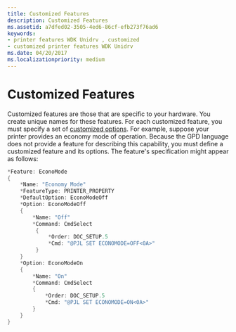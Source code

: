 ```yaml
---
title: Customized Features
description: Customized Features
ms.assetid: a7dfed02-3505-4ed6-86cf-efb273f76ad6
keywords:
- printer features WDK Unidrv , customized
- customized printer features WDK Unidrv
ms.date: 04/20/2017
ms.localizationpriority: medium
---
```


# Customized Features





Customized features are those that are specific to your hardware. You create unique names for these features. For each customized feature, you must specify a set of [customized options](customized-options.md). For example, suppose your printer provides an economy mode of operation. Because the GPD language does not provide a feature for describing this capability, you must define a customized feature and its options. The feature's specification might appear as follows:

```cpp
*Feature: EconoMode
{
    *Name: "Economy Mode"
    *FeatureType: PRINTER_PROPERTY
    *DefaultOption: EconoModeOff
    *Option: EconoModeOff
    {
        *Name: "Off"
        *Command: CmdSelect
         {
             *Order: DOC_SETUP.5
             *Cmd: "@PJL SET ECONOMODE=OFF<0A>"
         }
    }
    *Option: EconoModeOn
    {
        *Name: "On"
        *Command: CmdSelect
        {
            *Order: DOC_SETUP.5
            *Cmd: "@PJL SET ECONOMODE=ON<0A>"
        }
    }
}
```

 

 




